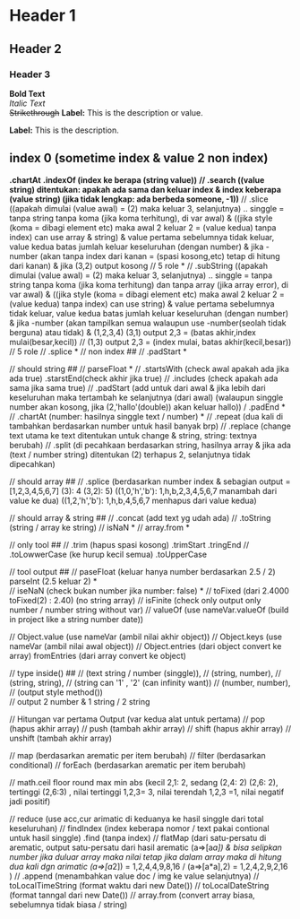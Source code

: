 
# Header 1
## Header 2
### Header 3

**Bold Text**  
*Italic Text*  
~~Strikethrough~~
**Label:** This is the description or value.

**Label:** This is the description.





## index 0 (sometime index & value 2 non index)
**.chartAt** 
**.indexOf (index ke berapa (string value))** 
**// .search ((value string) ditentukan: apakah ada sama dan keluar index & index keberapa (value string) (jika tidak lengkap: ada berbeda someone, -1))** 
// .slice     ((apakah dimulai (value awal) = (2) maka keluar 3, selanjutnya) .. singgle = tanpa string tanpa koma (jika koma terhitung), di var awal)                                           &   ((jika style (koma = dibagi element etc) maka awal 2 keluar 2 = (value kedua) tanpa index) can use array & string)  & value pertama sebelumnya tidak keluar, value kedua batas jumlah keluar keseluruhan (dengan number) & jika -number (akan tanpa index dari kanan = (spasi kosong,etc) tetap di hitung dari kanan) & jika (3,2) output kosong // 5 role * 
// .subString ((apakah dimulai (value awal) = (2) maka keluar 3, selanjutnya) .. singgle = tanpa string tanpa koma (jika koma terhitung) dan tanpa array (jika array error), di var awal)        &   ((jika style (koma = dibagi element etc) maka awal 2 keluar 2 = (value kedua) tanpa index) can use string)          & value pertama sebelumnya tidak keluar, value kedua batas jumlah keluar keseluruhan (dengan number) & jika -number (akan tampilkan semua walaupun use -number(seolah tidak berguna) atau tidak)  & (1,2,3,4) (3,1) output 2,3 = (batas akhir,index mulai(besar,kecil)) // (1,3) output 2,3 = (index mulai, batas akhir(kecil,besar))   // 5 role 
// .splice * 
// non index ## 
// .padStart * 

// should string ## 
// parseFloat * 
// .startsWith (check awal apakah ada jika ada true) .starstEnd(check akhir jika true) 
// .includes (check apakah ada sama jika sama true) 
// .padStart (add untuk dari awal & jika lebih dari keseluruhan maka tertambah ke selanjutnya (dari awal) (walaupun singgle number akan kosong, jika (2,'hallo'(double)) akan keluar hallo)) / .padEnd * 
// .chartAt (number: hasilnya singgle text / number) * 
// .repeat (dua kali di tambahkan berdasarkan number untuk hasil banyak brp) 
// .replace (change text utama ke text ditentukan untuk change & string, string: textnya berubah) 
// .split (di pecahkaan berdasarkan string, hasilnya array & jika ada (text / number string) ditentukan (2) terhapus 2, selanjutnya tidak dipecahkan)

// should array ## 
// .splice (berdasarkan number index & sebagian output = [1,2,3,4,5,6,7] (3): 4 (3,2): 5) ((1,0,'h','b'): 1,h,b,2,3,4,5,6,7 manambah dari value ke dua) ((1,2,'h','b'): 1,h,b,4,5,6,7 menhapus dari value kedua) 

// should array & string ##
// .concat (add text yg udah ada) 
// .toString (string / array ke string) 
// isNaN * 
// array.from * 

// only tool ## 
// .trim (hapus spasi kosong)   .trimStart .tringEnd 
// .toLowwerCase (ke hurup kecil semua) .toUpperCase 

// tool output ##
// paseFloat (keluar hanya number berdasarkan 2.5 / 2) parseInt (2.5 keluar 2) *  
// iseNaN (check bukan number jika number: false)  * 
// toFixed (dari 2.4000 toFixed(2) : 2.40) (no string array)
// isFinite (check only output only number / number string without var)
// valueOf (use nameVar.valueOf (build in project like a string number date))

// Object.value (use nameVar (ambil nilai akhir object)) 
// Object.keys (use nameVar (ambil nilai awal object)) 
// Object.entries (dari object convert ke array) fromEntries (dari array convert ke object)


// type inside() ## 
// (text string / number (singgle)), 
// (string, number), 
// (string, string), 
// (string can '1' , '2' (can infinity want))
// (number, number), 
// (output style method())  
//  output 2 number & 1 string / 2 string 


// Hitungan var pertama Output (var kedua alat untuk pertama)
// pop (hapus akhir array)
// push (tambah akhir array)
// shift (hapus akhir array)
// unshift (tambah akhir array)

// map (berdasarkan arematic per item berubah)
// filter (berdasarkan conditional)
// forEach (berdasarkan arematic per item berubah)

// math.ceil floor round max min abs (kecil 2,1: 2, sedang (2,4: 2) (2,6: 2), tertinggi (2,6:3) , nilai tertinggi 1,2,3= 3, nilai terendah 1,2,3 =1, nilai negatif jadi positif)
  
// reduce (use acc,cur arimatic di keduanya ke hasil singgle dari total keseluruhan)
// findIndex (index keberapa nomor / text pakai contional untuk hasil singgle) .find (tanpa index)
// flatMap (dari satu-persatu di arematic, output satu-persatu dari hasil arematic (a=>[a*a]) & bisa selipkan number jika duluar array maka nilai tetap jika dalam array maka di hitung dua kali dgn arimatic  (a=>[a*2]) = 1,2,4,4,9,8,16 / (a=>[a*a],2) = 1,2,4,2,9,2,16 )
// .append (menambahkan value doc / img ke value selanjutnya)
// toLocalTimeString (format waktu dari new Date())
// toLocalDateString (format tanngal dari new Date())
// array.from (convert array biasa, sebelumnya tidak biasa / string)
